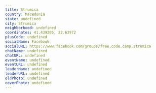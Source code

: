 ```yaml
---
title: Strumica
country: Macedonia
state: undefined
city: Strumica
neighborhood: undefined
coordinates: 41.439205, 22.63972
plusCode: undefined
socialName: Facebook
socialURL: https://www.facebook.com/groups/free.code.camp.strumica
chatName: undefined
chatURL: undefined
eventName: undefined
eventURL: undefined
leaderName: undefined
leaderURL: undefined
oldPhoto: undefined
coverPhoto: undefined
---
```

